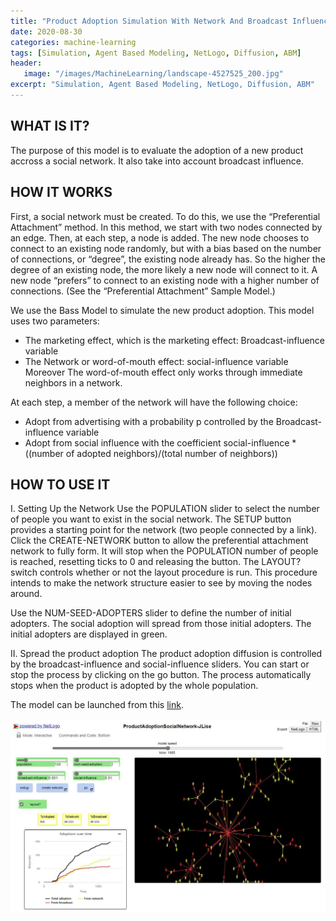 ```yaml
---
title: "Product Adoption Simulation With Network And Broadcast Influence Using NetLogo"
date: 2020-08-30
categories: machine-learning
tags: [Simulation, Agent Based Modeling, NetLogo, Diffusion, ABM]
header: 
   image: "/images/MachineLearning/landscape-4527525_200.jpg"
excerpt: "Simulation, Agent Based Modeling, NetLogo, Diffusion, ABM"
---
```


  
## WHAT IS IT?  
The purpose of this model is to evaluate the adoption of a new product accross a social network. It also take into account broadcast influence. 

## HOW IT WORKS
First, a social network must be created. To do this, we use the “Preferential Attachment” method. In this method, we start with two nodes connected by an edge. Then, at each step, a node is added. The new node chooses to connect to an existing node randomly, but with a bias based on the number of connections, or “degree”, the existing node already has. So the higher the degree of an existing node, the more likely a new node will connect to it. A new node “prefers” to connect to an existing node with a higher number of connections. (See the “Preferential Attachment” Sample Model.)

We use the Bass Model to simulate the new product adoption. This model uses two parameters:  

* The marketing effect, which is the marketing effect: Broadcast-influence variable  
* The Network or word-of-mouth effect: social-influence variable   
Moreover The word-of-mouth effect only works through immediate neighbors in a network.

At each step, a member of the network will have the following choice:  

* Adopt from advertising with a probability p controlled by the Broadcast-influence variable
* Adopt from social influence with the coefficient social-influence * ((number of adopted neighbors)/(total number of neighbors))

## HOW TO USE IT
I. Setting Up the Network Use the POPULATION slider to select the number of people you want to exist in the social network. The SETUP button provides a starting point for the network (two people connected by a link). Click the CREATE-NETWORK button to allow the preferential attachment network to fully form. It will stop when the POPULATION number of people is reached, resetting ticks to 0 and releasing the button. The LAYOUT? switch controls whether or not the layout procedure is run. This procedure intends to make the network structure easier to see by moving the nodes around.

Use the NUM-SEED-ADOPTERS slider to define the number of initial adopters. The social adoption will spread from those initial adopters. The initial adopters are displayed in green.

II. Spread the product adoption The product adoption diffusion is controlled by the broadcast-influence and social-influence sliders. You can start or stop the process by clicking on the go button. The process automatically stops when the product is adopted by the whole population. 

The model can be launched from this [link](http://netlogoweb.org/web?https://github.com/cjlise/MachineLearning/raw/master/ABM/ProductAdoptionSocialNetwork-JLise.nlogo).  
 
 ![NetLogo Model](/images/MachineLearning/NetLogo-ProductAdoption.jpg "NetLogo Model")



	
